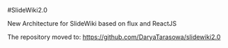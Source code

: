 #SlideWiki2.0

New Architecture for SlideWiki based on flux and ReactJS

The repository moved to: https://github.com/DaryaTarasowa/slidewiki2.0
